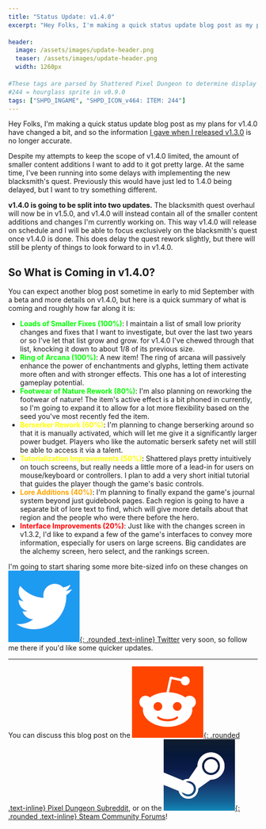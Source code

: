 ```yaml
---
title: "Status Update: v1.4.0"
excerpt: "Hey Folks, I'm making a quick status update blog post as my plans for v1.4.0 have changed a bit, and so the information I gave when I released v1.3.0 is no longer accurate. v1.4.0 is going to be split into two updates. The blacksmith quest overhaul will now be in v1.5.0, and v1.4.0 will instead contain all of the smaller content additions and changes I'm currently working on."

header:
  image: /assets/images/update-header.png
  teaser: /assets/images/update-header.png
  width: 1260px

#These tags are parsed by Shattered Pixel Dungeon to determine display in its news feed
#244 = hourglass sprite in v0.9.0
tags: ["SHPD_INGAME", "SHPD_ICON_v464: ITEM: 244"]
---
```


Hey Folks, I'm making a quick status update blog post as my plans for v1.4.0 have changed a bit, and so the information [I gave when I released v1.3.0](/blog/shattered-pixel-dungeon-v130.html#whats-coming-next) is no longer accurate.

Despite my attempts to keep the scope of v1.4.0 limited, the amount of smaller content additions I want to add to it got pretty large. At the same time, I've been running into some delays with implementing the new blacksmith's quest. Previously this would have just led to 1.4.0 being delayed, but I want to try something different.

**v1.4.0 is going to be split into two updates.** The blacksmith quest overhaul will now be in v1.5.0, and v1.4.0 will instead contain all of the smaller content additions and changes I'm currently working on. This way v1.4.0 will release on schedule and I will be able to focus exclusively on the blacksmith's quest once v1.4.0 is done. This does delay the quest rework slightly, but there will still be plenty of things to look forward to in v1.4.0.

## So What is Coming in v1.4.0?

You can expect another blog post sometime in early to mid September with a beta and more details on v1.4.0, but here is a quick summary of what is coming and roughly how far along it is:

- <span style="color:Lime"><b>Loads of Smaller Fixes (100%)</b></span>: I maintain a list of small low priority changes and fixes that I want to investigate, but over the last two years or so I've let that list grow and grow. for v1.4.0 I've chewed through that list, knocking it down to about 1/8 of its previous size.
- <span style="color:Lime"><b>Ring of Arcana (100%)</b></span>: A new item! The ring of arcana will passively enhance the power of enchantments and glyphs, letting them activate more often and with stronger effects. This one has a lot of interesting gameplay potential.
- <span style="color:Lime"><b>Footwear of Nature Rework (80%)</b></span>: I'm also planning on reworking the footwear of nature! The item's active effect is a bit phoned in currently, so I'm going to expand it to allow for a lot more flexibility based on the seed you've most recently fed the item.
- <span style="color:Yellow"><b>Berserker Rework (60%)</b></span>: I'm planning to change berserking around so that it is manually activated, which will let me give it a significantly larger power budget. Players who like the automatic berserk safety net will still be able to access it via a talent.
- <span style="color:Yellow"><b>Tutorialization Improvements (50%)</b></span>: Shattered plays pretty intuitively on touch screens, but really needs a little more of a lead-in for users on mouse/keyboard or controllers. I plan to add a very short initial tutorial that guides the player though the game's basic controls.
- <span style="color:Orange"><b>Lore Additions (40%)</b></span>: I'm planning to finally expand the game's journal system beyond just guidebook pages. Each region is going to have a separate bit of lore text to find, which will give more details about that region and the people who were there before the hero.
- <span style="color:Red"><b>Interface Improvements (20%)</b></span>: Just like with the changes screen in v1.3.2, I'd like to expand a few of the game's interfaces to convey more information, especially for users on large screens. Big candidates are the alchemy screen, hero select, and the rankings screen.

I'm going to start sharing some more bite-sized info on these changes on [![](/assets/images/icons/twitter.png){: .rounded .text-inline} Twitter](https://www.twitter.com/ShatteredPixel) very soon, so follow me there if you'd like some quicker updates.

---

You can discuss this blog post on the [![](/assets/images/icons/reddit.png){: .rounded .text-inline} Pixel Dungeon Subreddit](https://www.reddit.com/r/PixelDungeon/comments/wrpckz/shattered_status_update_v140/), or on the [![](/assets/images/icons/steam.png){: .rounded .text-inline} Steam Community Forums](https://steamcommunity.com/app/1769170/eventcomments/3433451954993527448)!
